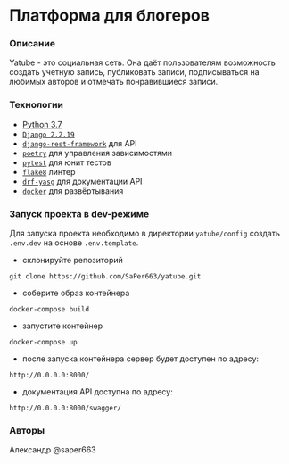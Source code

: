 
# Платформа для блогеров
### Описание
Yatube - это социальная сеть. Она даёт пользователям возможность создать учетную запись, публиковать записи, подписываться на любимых авторов и отмечать понравившиеся записи. 
### Технологии
- [Python 3.7](https://www.python.org/)
- [`Django 2.2.19`](https://github.com/django/django)
- [`django-rest-framework`](https://www.django-rest-framework.org/) для API
- [`poetry`](https://github.com/python-poetry/poetry) для управления зависимостями
- [`pytest`](https://pytest.org/)  для юнит тестов
- [`flake8`](http://flake8.pycqa.org/en/latest/) линтер
- [`drf-yasg`](https://github.com/axnsan12/drf-yasg/) для документации API
- [`docker`](https://github.com/docker) для развёртывания
### Запуск проекта в dev-режиме
Для запуска проекта необходимо в директории ```yatube/config``` создать ```.env.dev``` на основе ```.env.template```.
- склонируйте репозиторий
```
git clone https://github.com/SaPer663/yatube.git
```
- соберите образ контейнера
```
docker-compose build
```
- запустите контейнер
```
docker-compose up
```
- после запуска контейнера сервер будет доступен по адресу:
```
http://0.0.0.0:8000/
```
- документация API доступна по адресу:
```
http://0.0.0.0:8000/swagger/
```

### Авторы
Александр @saper663 
